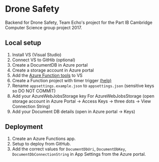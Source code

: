 Drone Safety
===========
Backend for Drone Safety, Team Echo's project for the Part IB Cambridge Computer Science group project 2017.

Local setup
------------
1. Install VS (Visual Studio)
1. Connect VS to GitHib (optional)
1. Create a DocumentDB in Azure portal
1. Create a storage account in Azure portal
1. Add the [Azure Function tools](https://aka.ms/azfunctiontools) to VS
1. Create a Function project with timer trigger [(help)](https://blogs.msdn.microsoft.com/webdev/2016/12/01/visual-studio-tools-for-azure-functions/)
1. Rename `appsettings.example.json` to `appsettings.json` (sensitive keys so DO NOT COMMIT)
1. Add your AzureWebJobsStorage key For AzureWebJobsStorage (open storage account in Azure Portal -> Access Keys -> three dots -> View Connection String)
1. Add your Document DB details (open in Azure portal -> Keys)

Deployment
-----------
1. Create an Azure Functions app.
1. Setup to deploy from GitHub.
1. Add the correct values for `DocumentDbUri`, `DocumentDbKey`, `DocumentDbConnectionString` in App Settings from the Azure portal.